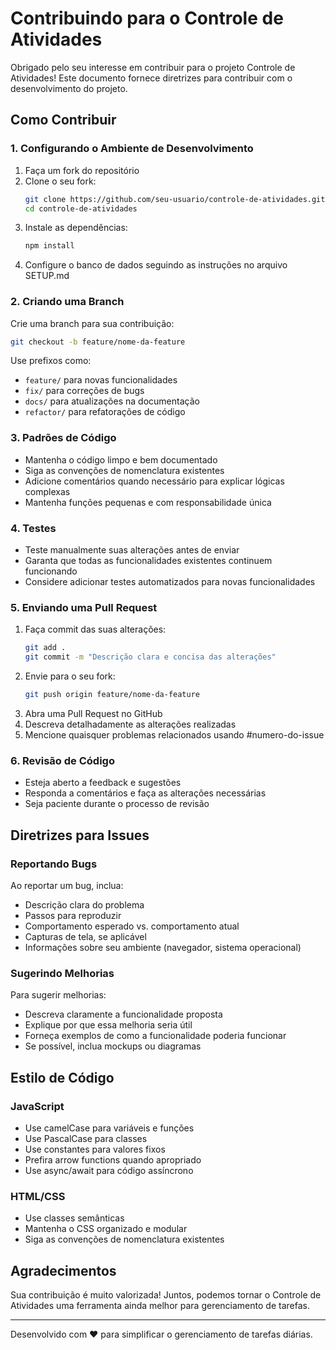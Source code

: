 # Contribuindo para o Controle de Atividades

Obrigado pelo seu interesse em contribuir para o projeto Controle de Atividades! Este documento fornece diretrizes para contribuir com o desenvolvimento do projeto.

## Como Contribuir

### 1. Configurando o Ambiente de Desenvolvimento

1. Faça um fork do repositório
2. Clone o seu fork:
   ```bash
   git clone https://github.com/seu-usuario/controle-de-atividades.git
   cd controle-de-atividades
   ```
3. Instale as dependências:
   ```bash
   npm install
   ```
4. Configure o banco de dados seguindo as instruções no arquivo SETUP.md

### 2. Criando uma Branch

Crie uma branch para sua contribuição:
```bash
git checkout -b feature/nome-da-feature
```

Use prefixos como:
- `feature/` para novas funcionalidades
- `fix/` para correções de bugs
- `docs/` para atualizações na documentação
- `refactor/` para refatorações de código

### 3. Padrões de Código

- Mantenha o código limpo e bem documentado
- Siga as convenções de nomenclatura existentes
- Adicione comentários quando necessário para explicar lógicas complexas
- Mantenha funções pequenas e com responsabilidade única

### 4. Testes

- Teste manualmente suas alterações antes de enviar
- Garanta que todas as funcionalidades existentes continuem funcionando
- Considere adicionar testes automatizados para novas funcionalidades

### 5. Enviando uma Pull Request

1. Faça commit das suas alterações:
   ```bash
   git add .
   git commit -m "Descrição clara e concisa das alterações"
   ```
2. Envie para o seu fork:
   ```bash
   git push origin feature/nome-da-feature
   ```
3. Abra uma Pull Request no GitHub
4. Descreva detalhadamente as alterações realizadas
5. Mencione quaisquer problemas relacionados usando #numero-do-issue

### 6. Revisão de Código

- Esteja aberto a feedback e sugestões
- Responda a comentários e faça as alterações necessárias
- Seja paciente durante o processo de revisão

## Diretrizes para Issues

### Reportando Bugs

Ao reportar um bug, inclua:
- Descrição clara do problema
- Passos para reproduzir
- Comportamento esperado vs. comportamento atual
- Capturas de tela, se aplicável
- Informações sobre seu ambiente (navegador, sistema operacional)

### Sugerindo Melhorias

Para sugerir melhorias:
- Descreva claramente a funcionalidade proposta
- Explique por que essa melhoria seria útil
- Forneça exemplos de como a funcionalidade poderia funcionar
- Se possível, inclua mockups ou diagramas

## Estilo de Código

### JavaScript

- Use camelCase para variáveis e funções
- Use PascalCase para classes
- Use constantes para valores fixos
- Prefira arrow functions quando apropriado
- Use async/await para código assíncrono

### HTML/CSS

- Use classes semânticas
- Mantenha o CSS organizado e modular
- Siga as convenções de nomenclatura existentes

## Agradecimentos

Sua contribuição é muito valorizada! Juntos, podemos tornar o Controle de Atividades uma ferramenta ainda melhor para gerenciamento de tarefas.

---

Desenvolvido com ❤️ para simplificar o gerenciamento de tarefas diárias.
